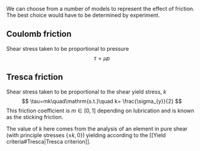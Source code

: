 We can choose from a number of models to represent the effect of friction. The best choice would have to be determined by experiment. 
## Coulomb friction
Shear stress taken to be proportional to pressure
$$
\tau=\mu p
$$
## Tresca friction
Shear stress taken to be proportional to the shear yield stress, $k$$$
\tau=mk\quad\mathrm{s.t.}\quad k= \frac{\sigma_{y}}{2}
$$This friction coefficient is $m \in[0,1]$ depending on lubrication and is known as the sticking friction.

The value of $k$ here comes from the analysis of an element in pure shear (with principle stresses $\{\pm k, 0\}$) yielding according to the [[Yield criteria#Tresca|Tresca criterion]].